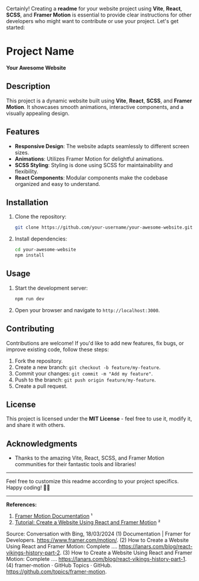 Certainly! Creating a **readme** for your website project using **Vite**, **React**, **SCSS**, and **Framer Motion** is essential to provide clear instructions for other developers who might want to contribute or use your project. Let's get started:

# Project Name

**Your Awesome Website**

## Description

This project is a dynamic website built using **Vite**, **React**, **SCSS**, and **Framer Motion**. It showcases smooth animations, interactive components, and a visually appealing design.

## Features

- **Responsive Design**: The website adapts seamlessly to different screen sizes.
- **Animations**: Utilizes Framer Motion for delightful animations.
- **SCSS Styling**: Styling is done using SCSS for maintainability and flexibility.
- **React Components**: Modular components make the codebase organized and easy to understand.

## Installation

1. Clone the repository:

    ```bash
    git clone https://github.com/your-username/your-awesome-website.git
    ```

2. Install dependencies:

    ```bash
    cd your-awesome-website
    npm install
    ```

## Usage

1. Start the development server:

    ```bash
    npm run dev
    ```

2. Open your browser and navigate to `http://localhost:3000`.

## Contributing

Contributions are welcome! If you'd like to add new features, fix bugs, or improve existing code, follow these steps:

1. Fork the repository.
2. Create a new branch: `git checkout -b feature/my-feature`.
3. Commit your changes: `git commit -m "Add my feature"`.
4. Push to the branch: `git push origin feature/my-feature`.
5. Create a pull request.

## License

This project is licensed under the **MIT License** - feel free to use it, modify it, and share it with others.

## Acknowledgments

- Thanks to the amazing Vite, React, SCSS, and Framer Motion communities for their fantastic tools and libraries!

---

Feel free to customize this readme according to your project specifics. Happy coding! 🚀🌟

---

**References:**
1. [Framer Motion Documentation](https://www.framer.com/motion/) ¹
2. [Tutorial: Create a Website Using React and Framer Motion](https://lanars.com/blog/react-vikings-history-part-2) ²

Source: Conversation with Bing, 18/03/2024
(1) Documentation | Framer for Developers. https://www.framer.com/motion/.
(2) How to Create a Website Using React and Framer Motion: Complete .... https://lanars.com/blog/react-vikings-history-part-2.
(3) How to Create a Website Using React and Framer Motion: Complete .... https://lanars.com/blog/react-vikings-history-part-1.
(4) framer-motion · GitHub Topics · GitHub. https://github.com/topics/framer-motion.